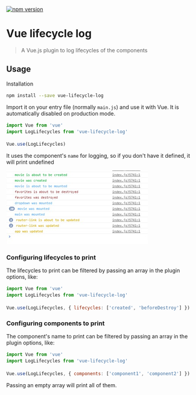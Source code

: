 [![npm version](https://img.shields.io/npm/v/vue-lifecycle-log.svg)](https://www.npmjs.com/package/vue-lifecycle-log)

# Vue lifecycle log

> A Vue.js plugin to log lifecycles of the components

## Usage

Installation

```sh
npm install --save vue-lifecycle-log
```

Import it on your entry file (normally `main.js`) and use it with Vue. It is automatically disabled on production mode.

```javascript
import Vue from 'vue'
import LogLifecycles from 'vue-lifecycle-log'

Vue.use(LogLifecycles)
```

It uses the component's `name` for logging, so if you don't have it defined, it will print undefined

![log example](./imgs/log-example.jpg)

### Configuring lifecycles to print

The lifecycles to print can be filtered by passing an array in the plugin options, like:

```javascript
import Vue from 'vue'
import LogLifecycles from 'vue-lifecycle-log'

Vue.use(LogLifecycles, { lifecycles: ['created', 'beforeDestroy'] })
```
### Configuring components to print

The component's name to print can be filtered by passing an array in the plugin options, like:

```javascript
import Vue from 'vue'
import LogLifecycles from 'vue-lifecycle-log'

Vue.use(LogLifecycles, { components: ['component1', 'component2'] })
```

Passing an empty array will print all of them.
